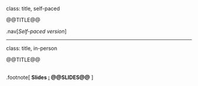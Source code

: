 class: title, self-paced

@@TITLE@@

.nav[*Self-paced version*]

---

class: title, in-person

@@TITLE@@<br/></br>

.footnote[
**Slides
[:](https://www.youtube.com/watch?v=h16zyxiwDLY)
@@SLIDES@@**
]
